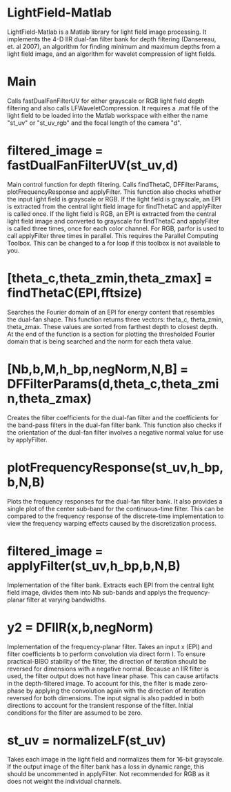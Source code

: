 # LightField-Matlab
LightField-Matlab is a Matlab library for light field image processing. It implements the 4-D IIR dual-fan filter bank for depth filtering (Dansereau, et. al 2007), an algorithm for finding minimum and maximum depths from a light field image, and an algorithm for wavelet compression of light fields.

# Main
Calls fastDualFanFilterUV for either grayscale or RGB light field depth filtering and also calls LFWaveletCompression. It requires a .mat file of the light field to be loaded into the Matlab workspace with either the name "st_uv" or "st_uv_rgb" and the focal length of the camera "d".

# filtered_image = fastDualFanFilterUV(st_uv,d)
Main control function for depth filtering. Calls findThetaC, DFFilterParams, plotFrequencyResponse and applyFilter. This function also checks whether the input light field is grayscale or RGB. If the light field is grayscale, an EPI is extracted from the central light field image for findThetaC and applyFilter is called once. If the light field is RGB, an EPI is extracted from the central light field image and converted to grayscale for findThetaC and applyFilter is called three times, once for each color channel. For RGB, parfor is used to call applyFilter three times in parallel. This requires the Parallel Computing Toolbox. This can be changed to a for loop if this toolbox is not available to you.

# [theta_c,theta_zmin,theta_zmax] = findThetaC(EPI,fftsize)
Searches the Fourier domain of an EPI for energy content that resembles the dual-fan shape. This function returns three vectors: theta_c, theta_zmin, theta_zmax. These values are sorted from farthest depth to closest depth. At the end of the function is a section for plotting the thresholded Fourier domain that is being searched and the norm for each theta value.

# [Nb,b,M,h_bp,negNorm,N,B] = DFFilterParams(d,theta_c,theta_zmin,theta_zmax)
Creates the filter coefficients for the dual-fan filter and the coefficients for the band-pass filters in the dual-fan filter bank. This function also checks if the orientation of the dual-fan filter involves a negative normal value for use by applyFilter.

# plotFrequencyResponse(st_uv,h_bp,b,N,B)
Plots the frequency responses for the dual-fan filter bank. It also provides a single plot of the center sub-band for the continuous-time filter. This can be compared to the frequency response of the discrete-time implementation to view the frequency warping effects caused by the discretization process.

# filtered_image = applyFilter(st_uv,h_bp,b,N,B)
Implementation of the filter bank. Extracts each EPI from the central light field image, divides them into Nb sub-bands and applys the frequency-planar filter at varying bandwidths.

# y2 = DFIIR(x,b,negNorm)
Implementation of the frequency-planar filter. Takes an input x (EPI) and filter coefficients b to perform convolution via direct form I. To ensure practical-BIBO stability of the filter, the direction of iteration should be reversed for dimensions with a negative normal. Because an IIR filter is used, the filter output does not have linear phase. This can cause artifacts in the depth-filtered image. To account for this, the filter is made zero-phase by applying the convolution again with the direction of iteration reversed for both dimensions. The input signal is also padded in both directions to account for the transient response of the filter. Initial conditions for the filter are assumed to be zero.

# st_uv = normalizeLF(st_uv)
Takes each image in the light field and normalizes them for 16-bit grayscale. If the output image of the filter bank has a loss in dynamic range, this should be uncommented in applyFilter. Not recommended for RGB as it does not weight the individual channels.
